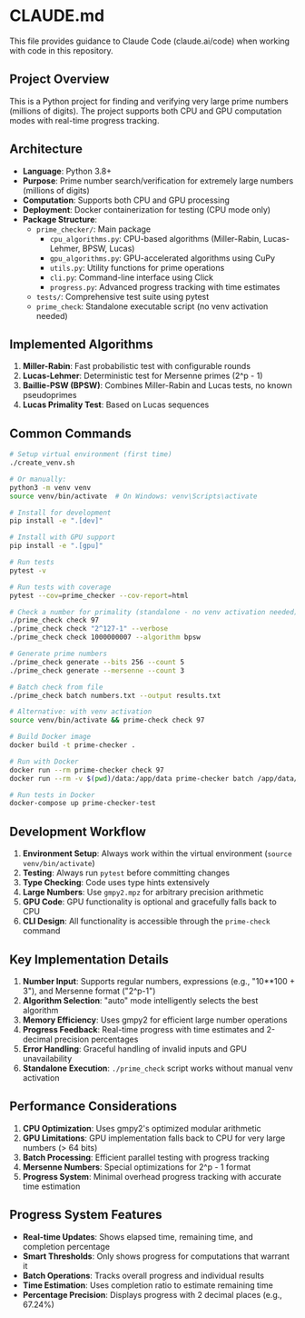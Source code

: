 # CLAUDE.md

This file provides guidance to Claude Code (claude.ai/code) when working with code in this repository.

## Project Overview

This is a Python project for finding and verifying very large prime numbers (millions of digits). The project supports both CPU and GPU computation modes with real-time progress tracking.

## Architecture

- **Language**: Python 3.8+
- **Purpose**: Prime number search/verification for extremely large numbers (millions of digits)
- **Computation**: Supports both CPU and GPU processing
- **Deployment**: Docker containerization for testing (CPU mode only)
- **Package Structure**:
  - `prime_checker/`: Main package
    - `cpu_algorithms.py`: CPU-based algorithms (Miller-Rabin, Lucas-Lehmer, BPSW, Lucas)
    - `gpu_algorithms.py`: GPU-accelerated algorithms using CuPy
    - `utils.py`: Utility functions for prime operations
    - `cli.py`: Command-line interface using Click
    - `progress.py`: Advanced progress tracking with time estimates
  - `tests/`: Comprehensive test suite using pytest
  - `prime_check`: Standalone executable script (no venv activation needed)

## Implemented Algorithms

1. **Miller-Rabin**: Fast probabilistic test with configurable rounds
2. **Lucas-Lehmer**: Deterministic test for Mersenne primes (2^p - 1)
3. **Baillie-PSW (BPSW)**: Combines Miller-Rabin and Lucas tests, no known pseudoprimes
4. **Lucas Primality Test**: Based on Lucas sequences

## Common Commands

```bash
# Setup virtual environment (first time)
./create_venv.sh

# Or manually:
python3 -m venv venv
source venv/bin/activate  # On Windows: venv\Scripts\activate

# Install for development
pip install -e ".[dev]"

# Install with GPU support
pip install -e ".[gpu]"

# Run tests
pytest -v

# Run tests with coverage
pytest --cov=prime_checker --cov-report=html

# Check a number for primality (standalone - no venv activation needed)
./prime_check check 97
./prime_check check "2^127-1" --verbose
./prime_check check 1000000007 --algorithm bpsw

# Generate prime numbers
./prime_check generate --bits 256 --count 5
./prime_check generate --mersenne --count 3

# Batch check from file
./prime_check batch numbers.txt --output results.txt

# Alternative: with venv activation
source venv/bin/activate && prime-check check 97

# Build Docker image
docker build -t prime-checker .

# Run with Docker
docker run --rm prime-checker check 97
docker run --rm -v $(pwd)/data:/app/data prime-checker batch /app/data/numbers.txt

# Run tests in Docker
docker-compose up prime-checker-test
```

## Development Workflow

1. **Environment Setup**: Always work within the virtual environment (`source venv/bin/activate`)
2. **Testing**: Always run `pytest` before committing changes
3. **Type Checking**: Code uses type hints extensively
4. **Large Numbers**: Use `gmpy2.mpz` for arbitrary precision arithmetic
5. **GPU Code**: GPU functionality is optional and gracefully falls back to CPU
6. **CLI Design**: All functionality is accessible through the `prime-check` command

## Key Implementation Details

1. **Number Input**: Supports regular numbers, expressions (e.g., "10**100 + 3"), and Mersenne format ("2^p-1")
2. **Algorithm Selection**: "auto" mode intelligently selects the best algorithm
3. **Memory Efficiency**: Uses gmpy2 for efficient large number operations
4. **Progress Feedback**: Real-time progress with time estimates and 2-decimal precision percentages
5. **Error Handling**: Graceful handling of invalid inputs and GPU unavailability
6. **Standalone Execution**: `./prime_check` script works without manual venv activation

## Performance Considerations

1. **CPU Optimization**: Uses gmpy2's optimized modular arithmetic
2. **GPU Limitations**: GPU implementation falls back to CPU for very large numbers (> 64 bits)
3. **Batch Processing**: Efficient parallel testing with progress tracking
4. **Mersenne Numbers**: Special optimizations for 2^p - 1 format
5. **Progress System**: Minimal overhead progress tracking with accurate time estimation

## Progress System Features

- **Real-time Updates**: Shows elapsed time, remaining time, and completion percentage
- **Smart Thresholds**: Only shows progress for computations that warrant it
- **Batch Operations**: Tracks overall progress and individual results
- **Time Estimation**: Uses completion ratio to estimate remaining time
- **Percentage Precision**: Displays progress with 2 decimal places (e.g., 67.24%)